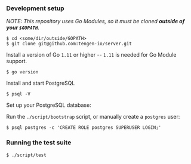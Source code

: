 ### Development setup

_NOTE: This repository uses Go Modules, so it must be cloned **outside of your `$GOPATH`**._

    $ cd <some/dir/outside/GOPATH>
    $ git clone git@github.com:tengen-io/server.git

Install a version of Go `1.11` or higher -- `1.11` is needed for Go Module support.

    $ go version

Install and start PostgreSQL

    $ psql -V

Set up your PostgreSQL database:

Run the `./script/bootstrap` script, or manually create a `postgres` user:

    $ psql postgres -c 'CREATE ROLE postgres SUPERUSER LOGIN;'

### Running the test suite

    $ ./script/test
